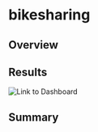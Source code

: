 # bikesharing

## Overview




## Results




![Link to Dashboard]("https://public.tableau.com/app/profile/matthew.lane8526/viz/Bike_Sharing_16373748281890/Story1?publish=yes")

## Summary




